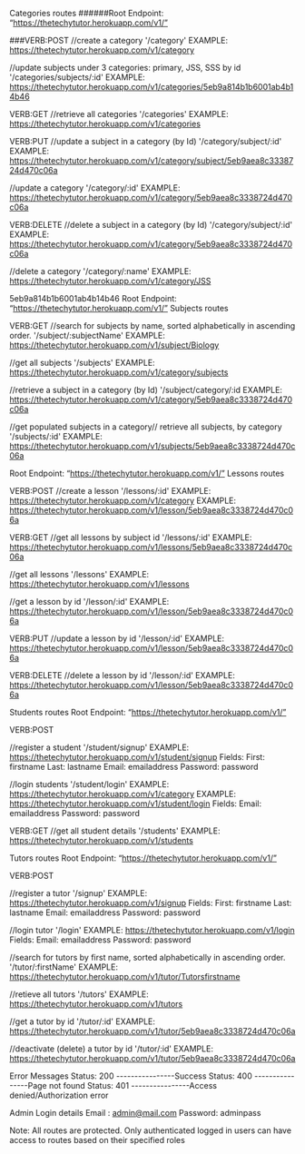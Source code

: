 Categories routes
######Root Endpoint:  “https://thetechytutor.herokuapp.com/v1/”

###VERB:POST
//create a category
     '/category'
EXAMPLE: https://thetechytutor.herokuapp.com/v1/category

//update subjects under 3 categories: primary, JSS, SSS by id
     '/categories/subjects/:id'
EXAMPLE: https://thetechytutor.herokuapp.com/v1/categories/5eb9a814b1b6001ab4b14b46

VERB:GET
//retrieve all categories
     '/categories'
EXAMPLE: https://thetechytutor.herokuapp.com/v1/categories

VERB:PUT
//update a subject in a category (by Id)
     '/category/subject/:id'
EXAMPLE: https://thetechytutor.herokuapp.com/v1/category/subject/5eb9aea8c3338724d470c06a
     
//update a category
     '/category/:id'
EXAMPLE: https://thetechytutor.herokuapp.com/v1/category/5eb9aea8c3338724d470c06a

VERB:DELETE
//delete a subject in a category (by Id)
     '/category/subject/:id'
EXAMPLE: https://thetechytutor.herokuapp.com/v1/category/5eb9aea8c3338724d470c06a

//delete a category
     '/category/:name'
EXAMPLE: https://thetechytutor.herokuapp.com/v1/category/JSS
     


5eb9a814b1b6001ab4b14b46
Root Endpoint:  “https://thetechytutor.herokuapp.com/v1/”
Subjects routes

VERB:GET
//search for subjects by name, sorted alphabetically in ascending order.
     '/subject/:subjectName'
EXAMPLE: https://thetechytutor.herokuapp.com/v1/subject/Biology
     
//get all subjects
     '/subjects'
EXAMPLE: https://thetechytutor.herokuapp.com/v1/category/subjects

//retrieve a subject in a category (by Id)
     '/subject/category/:id
EXAMPLE: https://thetechytutor.herokuapp.com/v1/category/5eb9aea8c3338724d470c06a

//get populated subjects in a category// retrieve all subjects, by category
     '/subjects/:id'
EXAMPLE: https://thetechytutor.herokuapp.com/v1/subjects/5eb9aea8c3338724d470c06a
     

Root Endpoint:  “https://thetechytutor.herokuapp.com/v1/”
Lessons routes

VERB:POST
//create a lesson
     '/lessons/:id'
EXAMPLE: https://thetechytutor.herokuapp.com/v1/category
EXAMPLE: https://thetechytutor.herokuapp.com/v1/lesson/5eb9aea8c3338724d470c06a

VERB:GET
//get all lessons by subject id
     '/lessons/:id'
EXAMPLE: https://thetechytutor.herokuapp.com/v1/lessons/5eb9aea8c3338724d470c06a

//get all lessons
     '/lessons'
EXAMPLE: https://thetechytutor.herokuapp.com/v1/lessons

//get a lesson by id
     '/lesson/:id'
EXAMPLE: https://thetechytutor.herokuapp.com/v1/lesson/5eb9aea8c3338724d470c06a

VERB:PUT
//update a lesson by id
     '/lesson/:id'
EXAMPLE: https://thetechytutor.herokuapp.com/v1/lesson/5eb9aea8c3338724d470c06a

VERB:DELETE
//delete a lesson by id
     '/lesson/:id'
EXAMPLE: https://thetechytutor.herokuapp.com/v1/lesson/5eb9aea8c3338724d470c06a
     


Students routes
Root Endpoint:  “https://thetechytutor.herokuapp.com/v1/”


VERB:POST

//register a student
     '/student/signup'
EXAMPLE: https://thetechytutor.herokuapp.com/v1/student/signup
Fields:
First:	 firstname
Last:	lastname
Email:	emailaddress
Password:	password


//login students
     '/student/login'
EXAMPLE: https://thetechytutor.herokuapp.com/v1/category
EXAMPLE: https://thetechytutor.herokuapp.com/v1/student/login
Fields:
Email:	emailaddress
Password:	password

VERB:GET
//get all student details
     '/students'
EXAMPLE: https://thetechytutor.herokuapp.com/v1/students
     

Tutors routes
Root Endpoint:  “https://thetechytutor.herokuapp.com/v1/”

VERB:POST

//register a tutor
     '/signup'
EXAMPLE: https://thetechytutor.herokuapp.com/v1/signup
Fields:
First:	 firstname
Last:	lastname
Email:	emailaddress
Password:	password



//login tutor
     '/login'
EXAMPLE: https://thetechytutor.herokuapp.com/v1/login
Fields:
Email:	emailaddress
Password:	password


//search for tutors by first name, sorted alphabetically in ascending order.
     '/tutor/:firstName'
EXAMPLE: https://thetechytutor.herokuapp.com/v1/tutor/Tutorsfirstname


//retieve all tutors
     '/tutors'
EXAMPLE: https://thetechytutor.herokuapp.com/v1/tutors

//get a tutor by id
     '/tutor/:id'
EXAMPLE: https://thetechytutor.herokuapp.com/v1/tutor/5eb9aea8c3338724d470c06a

//deactivate (delete) a tutor by id
     '/tutor/:id'
EXAMPLE: https://thetechytutor.herokuapp.com/v1/tutor/5eb9aea8c3338724d470c06a
     




Error Messages
Status: 200 ----------------Success
Status: 400 ----------------Page not found
Status: 401 ----------------Access denied/Authorization error

Admin Login details
Email :	 admin@mail.com
Password:	adminpass

Note: All routes are protected. Only authenticated logged in users can  have access to routes based on their specified roles
